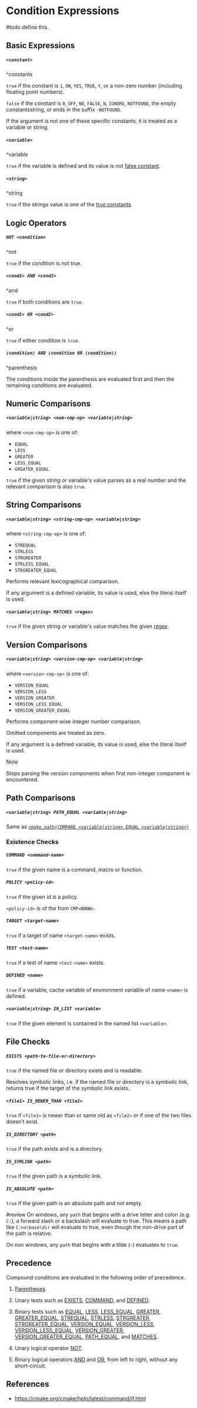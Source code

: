 # Condition Expressions

#todo define this.

## Basic Expressions

##### `<constant>`
^constants

`true` if the constant is `1`, `ON`, `YES`, `TRUE`, `Y`, or a non-zero number (including floating point numbers).

`false` if the constant is `0`, `OFF`, `NO`, `FALSE`, `N`, `IGNORE`, `NOTFOUND`, the empty constantsstring, or ends in the suffix `-NOTFOUND`.

If the argument is not one of these specific constants, it is treated as a variable or string.

##### `<variable>`
^variable

`true` if the variable is defined and its value is not [false constant](#^constants).

##### `<string>`
^string

`true` if the strings value is one of the [true constants](#^constants).

## Logic Operators

##### `NOT <condition>`
^not

`true` if the condition is not true.

##### `<cond1> AND <cond2>`
^and

`true` if both conditions are `true`.

##### `<cond1> OR <cond2>`
^or

`true` if either condition is `true`.

##### `(condition) AND (condition OR (condition))`
^parenthesis

The conditions inside the parenthesis are evaluated first and then the remaining conditions are evaluated.

## Numeric Comparisons

##### `<variable|string> <num-cmp-op> <variable|string>`

where `<num-cmp-op>` is one of:
- `EQUAL`
- `LESS`
- `GREATER`
- `LESS_EQUAL`
- `GREATER_EQUAL`

`true` if the given string or variable's value parses as a real number and the relevant comparison is also `true`.

## String Comparisons

##### `<variable|string> <string-cmp-op> <variable|string>`

where `<string-cmp-op>` is one of:

- `STREQUAL`
- `STRLESS`
- `STRGREATER`
- `STRLESS_EQUAL`
- `STRGREATER_EQUAL`

Performs relevant lexicographical comparison.

If any argument is a defined variable, its value is used, else the literal itself is used.

##### `<variable|string> MATCHES <regex>`

`true` if the given string or variable's value matches the given [regex](cmake-langauge/regex).

## Version Comparisons

##### `<variable|string> <version-cmp-op> <variable|string>`

where `<version-cmp-op>` is one of:
- `VERSION_EQUAL`
- `VERSION_LESS`
- `VERSION_GREATER`
- `VERSION_LESS_EQUAL`
- `VERSION_GREATER_EQUAL`

Performs component-wise integer number comparison.

Omitted components are treated as zero.

If any argument is a defined variable, its value is used, else the literal itself is used.

> [!note]
> 
> Stops parsing the version components when first non-integer component is encountered.

## Path Comparisons

##### `<variable|string> PATH_EQUAL <variable|string>`

Same as [`cmake_path(COMPARE <variable|string> EQUAL <variable|string>)`](cmake_path.md#^query)

### Existence Checks

##### `COMMAND <command-name>`

`true` if the given name is a command, macro or function.

##### `POLICY <policy-id>`

`true` if the given id is a policy.

`<policy-id>` is of the from `CMP<NNNN>`.

##### `TARGET <target-name>`

`true` if a target of name `<target-name>` exists.

##### `TEST <test-name>`

`true` if a test of name `<test-name>` exists.

##### `DEFINED <name>`

`true` if a variable, cache variable of environment variable of name `<name>` is defined.

##### `<variable|string> IN_LIST <variable>`

`true` if the given element is contained in the named list `<variable>`.

## File Checks

##### `EXISTS <path-to-file-or-directory>`

`true` if the named file or directory exists and is readable.

Resolves symbolic links, i.e. if the named file or directory is a symbolic link, returns true if the target of the symbolic link exists.

##### `<file1> IS_NEWER_THAN <file2>`

`true` if `<file1>` is newer than or same old as `<file2>` or if one of the two files doesn't exist.

##### `IS_DIRECTORY <path>`

`true` if the path exists and is a directory.

##### `IS_SYMLINK <path>`

`true` if the given path is a symbolic link.

##### `IS_ABSOLUTE <path>`

`true` if the given path is an absolute path and not empty.

#review
On windows, any `path` that begins with a drive letter and colon (e.g. `C:`), a forward slash or a backslash will evaluate to true. This means a path like `C:no\base\dir` will evaluate to true, even though the non-drive part of the path is relative.

On non windows, any `path` that begins with a tilde (`~`) evaluates to `true`.

## Precedence

Compound conditions are evaluated in the following order of precedence.

1. [Parentheses](#parentheses).
    
2. Unary tests such as [EXISTS](#exists), [COMMAND](#command), and [DEFINED](#defined).
    
3. Binary tests such as [EQUAL](#equal), [LESS](#less), [LESS_EQUAL](#less-equal), [GREATER](#greater), [GREATER_EQUAL](#greater-equal), [STREQUAL](#strequal), [STRLESS](#strless-equal), [STRGREATER](#strgreater), [STRGREATER_EQUAL](#strgreater-equal), [VERSION_EQUAL](#version-equal), [VERSION_LESS](#version-less), [VERSION_LESS_EQUAL](#version-less-equal), [VERSION_GREATER](#version-greater), [VERSION_GREATER_EQUAL](#version-greater-equal), [PATH_EQUAL](#path-equal), and [MATCHES](#matches).
    
4. Unary logical operator [NOT](#not).
    
5. Binary logical operators [AND](#and) and [OR](#or), from left to right, without any short-circuit.

## References

- https://cmake.org/cmake/help/latest/command/if.html
